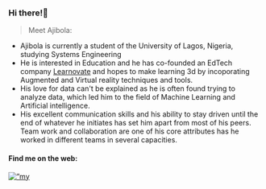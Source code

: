 ### Hi there!👋

> Meet Ajibola: 
- Ajibola is currently a student of the University of Lagos, Nigeria, studying Systems Engineering
- He is interested in Education and he has co-founded an EdTech company [Learnovate](www.learnovate.xyz) and hopes to make learning 3d by incoporating Augmented and Virtual reality techniques and tools.
- His love for data can't be explained as he is often found trying to analyze data, which led him to the field of Machine Learning and Artificial intelligence.
- His excellent communication skills and his ability to stay driven until the end of whatever he initiates has set him apart from most of his peers. Team work and collaboration are one of his core attributes has he worked in different teams in several capacities.


#### Find me on the web: 
<a href=https://twitter.com/jibsyyyyy src=https://user-images.githubusercontent.com/52489772/158158579-ddddc520-679e-4f16-96c0-1033e9d707ac.png>
<img src=”https://user-images.githubusercontent.com/52489772/158158579-ddddc520-679e-4f16-96c0-1033e9d707ac.png" alt=”my banner”>
<!--
**AjibolaMatthew1/AjibolaMatthew1** is a ✨ _special_ ✨ repository because its `README.md` (this file) appears on your GitHub profile.

Here are some ideas to get you started:

- 🔭 I’m currently working on ...
- 🌱 I’m currently learning ...
- 👯 I’m looking to collaborate on ...
- 🤔 I’m looking for help with ...
- 💬 Ask me about ...
- 📫 How to reach me: ...
- 😄 Pronouns: ...
- ⚡ Fun fact: ...
-->

